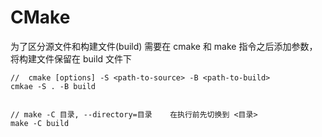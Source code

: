 # CMake 

为了区分源文件和构建文件(build) 需要在 cmake 和 make 指令之后添加参数，将构建文件保留在 build 文件下

```shell
//  cmake [options] -S <path-to-source> -B <path-to-build>
cmkae -S . -B build 


// make -C 目录, --directory=目录    在执行前先切换到 <目录>
make -C build
```